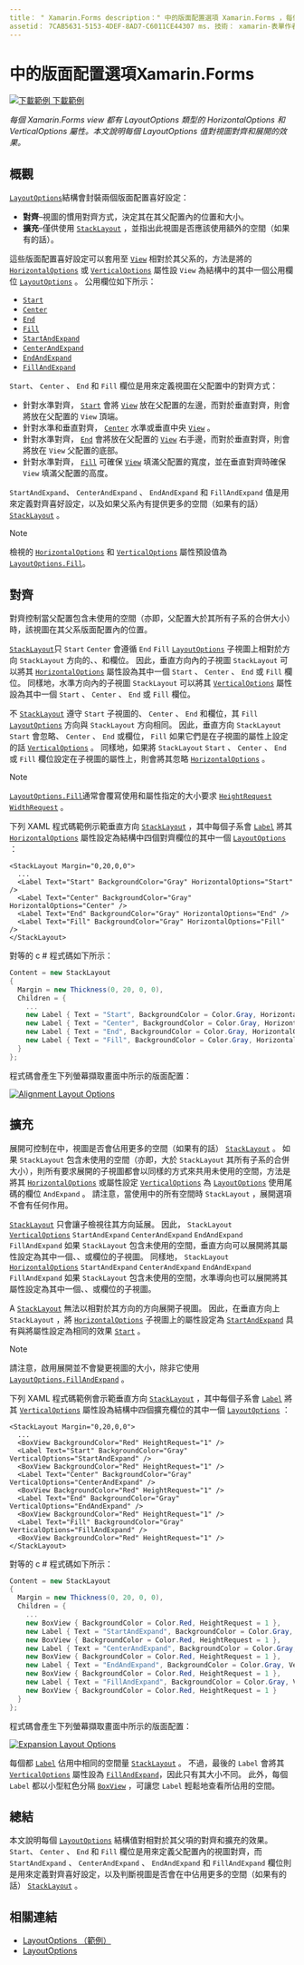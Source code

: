 ```yaml
---
title： " Xamarin.Forms description：" 中的版面配置選項 Xamarin.Forms ，每個視圖都有 LayoutOptions 類型的 HorizontalOptions 和 VerticalOptions 屬性。 本文說明每個 LayoutOptions 值對視圖對齊和展開的效果。
assetid： 7CAB5631-5153-4DEF-8AD7-C6011CE44307 ms. 技術： xamarin-表單作者： davidbritch ms. author： dabritch ms. 日期：02/10/2017 否-loc： [ Xamarin.Forms ， Xamarin.Essentials ]
---
```


# <a name="layout-options-in-xamarinforms"></a>中的版面配置選項Xamarin.Forms

[![下載範例 ](~/media/shared/download.png) 下載範例](https://docs.microsoft.com/samples/xamarin/xamarin-forms-samples/userinterface-layoutoptions)

_每個 Xamarin.Forms view 都有 LayoutOptions 類型的 HorizontalOptions 和 VerticalOptions 屬性。本文說明每個 LayoutOptions 值對視圖對齊和展開的效果。_

## <a name="overview"></a>概觀

[`LayoutOptions`](xref:Xamarin.Forms.LayoutOptions)結構會封裝兩個版面配置喜好設定：

- **對齊**–視圖的慣用對齊方式，決定其在其父配置內的位置和大小。
- **擴充**–僅供使用 [`StackLayout`](xref:Xamarin.Forms.StackLayout) ，並指出此視圖是否應該使用額外的空間（如果有的話）。

這些版面配置喜好設定可以套用至 [`View`](xref:Xamarin.Forms.View) 相對於其父系的，方法是將的 [`HorizontalOptions`](xref:Xamarin.Forms.View.HorizontalOptions) 或 [`VerticalOptions`](xref:Xamarin.Forms.View.VerticalOptions) 屬性設 `View` 為結構中的其中一個公用欄位 [`LayoutOptions`](xref:Xamarin.Forms.LayoutOptions) 。 公用欄位如下所示：

- [`Start`](xref:Xamarin.Forms.LayoutOptions.Start)
- [`Center`](xref:Xamarin.Forms.LayoutOptions.Center)
- [`End`](xref:Xamarin.Forms.LayoutOptions.End)
- [`Fill`](xref:Xamarin.Forms.LayoutOptions.Fill)
- [`StartAndExpand`](xref:Xamarin.Forms.LayoutOptions.StartAndExpand)
- [`CenterAndExpand`](xref:Xamarin.Forms.LayoutOptions.CenterAndExpand)
- [`EndAndExpand`](xref:Xamarin.Forms.LayoutOptions.EndAndExpand)
- [`FillAndExpand`](xref:Xamarin.Forms.LayoutOptions.FillAndExpand)

`Start`、 `Center` 、 `End` 和 `Fill` 欄位是用來定義視圖在父配置中的對齊方式：

- 針對水準對齊， [`Start`](xref:Xamarin.Forms.LayoutOptions.Start) 會將 [`View`](xref:Xamarin.Forms.View) 放在父配置的左邊，而對於垂直對齊，則會將放在父配置的 `View` 頂端。
- 針對水準和垂直對齊， [`Center`](xref:Xamarin.Forms.LayoutOptions.Center) 水準或垂直中央 [`View`](xref:Xamarin.Forms.View) 。
- 針對水準對齊， [`End`](xref:Xamarin.Forms.LayoutOptions.End) 會將放在父配置的 [`View`](xref:Xamarin.Forms.View) 右手邊，而對於垂直對齊，則會將放在 `View` 父配置的底部。
- 針對水準對齊， [`Fill`](xref:Xamarin.Forms.LayoutOptions.Fill) 可確保 [`View`](xref:Xamarin.Forms.View) 填滿父配置的寬度，並在垂直對齊時確保 `View` 填滿父配置的高度。

`StartAndExpand`、 `CenterAndExpand` 、 `EndAndExpand` 和 `FillAndExpand` 值是用來定義對齊喜好設定，以及如果父系內有提供更多的空間（如果有的話） [`StackLayout`](xref:Xamarin.Forms.StackLayout) 。

> [!NOTE]
> 檢視的 [`HorizontalOptions`](xref:Xamarin.Forms.View.HorizontalOptions) 和 [`VerticalOptions`](xref:Xamarin.Forms.View.VerticalOptions) 屬性預設值為 [`LayoutOptions.Fill`](xref:Xamarin.Forms.LayoutOptions.Fill)。

## <a name="alignment"></a>對齊

對齊控制當父配置包含未使用的空間（亦即，父配置大於其所有子系的合併大小）時，該視圖在其父系版面配置內的位置。

[`StackLayout`](xref:Xamarin.Forms.StackLayout)只 `Start` `Center` 會遵循 `End` `Fill` [`LayoutOptions`](xref:Xamarin.Forms.LayoutOptions) 子視圖上相對於方向 `StackLayout` 方向的、、和欄位。 因此，垂直方向內的子視圖 `StackLayout` 可以將其 [`HorizontalOptions`](xref:Xamarin.Forms.View.HorizontalOptions) 屬性設為其中一個 `Start` 、 `Center` 、 `End` 或 `Fill` 欄位。 同樣地，水準方向內的子視圖 `StackLayout` 可以將其 [`VerticalOptions`](xref:Xamarin.Forms.View.VerticalOptions) 屬性設為其中一個 `Start` 、 `Center` 、 `End` 或 `Fill` 欄位。

不 [`StackLayout`](xref:Xamarin.Forms.StackLayout) 遵守 `Start` 子視圖的、 `Center` 、 `End` 和欄位，其 `Fill` [`LayoutOptions`](xref:Xamarin.Forms.LayoutOptions) 方向與 `StackLayout` 方向相同。 因此，垂直方向 `StackLayout` `Start` 會忽略、 `Center` 、 `End` 或欄位， `Fill` 如果它們是在子視圖的屬性上設定的話 [`VerticalOptions`](xref:Xamarin.Forms.View.VerticalOptions) 。 同樣地，如果將 `StackLayout` `Start` 、 `Center` 、 `End` 或 `Fill` 欄位設定在子視圖的屬性上，則會將其忽略 [`HorizontalOptions`](xref:Xamarin.Forms.View.HorizontalOptions) 。

> [!NOTE]
> [`LayoutOptions.Fill`](xref:Xamarin.Forms.LayoutOptions.Fill)通常會覆寫使用和屬性指定的大小要求 [`HeightRequest`](xref:Xamarin.Forms.VisualElement.HeightRequest) [`WidthRequest`](xref:Xamarin.Forms.VisualElement.WidthRequest) 。

下列 XAML 程式碼範例示範垂直方向 [`StackLayout`](xref:Xamarin.Forms.StackLayout) ，其中每個子系會 [`Label`](xref:Xamarin.Forms.Label) 將其 [`HorizontalOptions`](xref:Xamarin.Forms.View.HorizontalOptions) 屬性設定為結構中四個對齊欄位的其中一個 [`LayoutOptions`](xref:Xamarin.Forms.LayoutOptions) ：

```xaml
<StackLayout Margin="0,20,0,0">
  ...
  <Label Text="Start" BackgroundColor="Gray" HorizontalOptions="Start" />
  <Label Text="Center" BackgroundColor="Gray" HorizontalOptions="Center" />
  <Label Text="End" BackgroundColor="Gray" HorizontalOptions="End" />
  <Label Text="Fill" BackgroundColor="Gray" HorizontalOptions="Fill" />
</StackLayout>
```

對等的 c # 程式碼如下所示：

```csharp
Content = new StackLayout
{
  Margin = new Thickness(0, 20, 0, 0),
  Children = {
    ...
    new Label { Text = "Start", BackgroundColor = Color.Gray, HorizontalOptions = LayoutOptions.Start },
    new Label { Text = "Center", BackgroundColor = Color.Gray, HorizontalOptions = LayoutOptions.Center },
    new Label { Text = "End", BackgroundColor = Color.Gray, HorizontalOptions = LayoutOptions.End },
    new Label { Text = "Fill", BackgroundColor = Color.Gray, HorizontalOptions = LayoutOptions.Fill }
  }
};
```

程式碼會產生下列螢幕擷取畫面中所示的版面配置：

[![](layout-options-images/alignment.png "Alignment Layout Options")](layout-options-images/alignment-large.png#lightbox "Alignment Layout Options")

## <a name="expansion"></a>擴充

展開可控制在中，視圖是否會佔用更多的空間（如果有的話） [`StackLayout`](xref:Xamarin.Forms.StackLayout) 。 如果 `StackLayout` 包含未使用的空間（亦即，大於 `StackLayout` 其所有子系的合併大小），則所有要求展開的子視圖都會以同樣的方式來共用未使用的空間，方法是將其 [`HorizontalOptions`](xref:Xamarin.Forms.View.HorizontalOptions) 或屬性設定 [`VerticalOptions`](xref:Xamarin.Forms.View.VerticalOptions) 為 [`LayoutOptions`](xref:Xamarin.Forms.LayoutOptions) 使用尾碼的欄位 `AndExpand` 。 請注意，當使用中的所有空間時 `StackLayout` ，展開選項不會有任何作用。

[`StackLayout`](xref:Xamarin.Forms.StackLayout) 只會讓子檢視往其方向延展。 因此， `StackLayout` [`VerticalOptions`](xref:Xamarin.Forms.View.VerticalOptions) `StartAndExpand` `CenterAndExpand` `EndAndExpand` `FillAndExpand` 如果 `StackLayout` 包含未使用的空間，垂直方向可以展開將其屬性設定為其中一個、、或欄位的子視圖。 同樣地， `StackLayout` [`HorizontalOptions`](xref:Xamarin.Forms.View.HorizontalOptions) `StartAndExpand` `CenterAndExpand` `EndAndExpand` `FillAndExpand` 如果 `StackLayout` 包含未使用的空間，水準導向也可以展開將其屬性設定為其中一個、、或欄位的子視圖。

A [`StackLayout`](xref:Xamarin.Forms.StackLayout) 無法以相對於其方向的方向展開子視圖。 因此，在垂直方向上 `StackLayout` ，將 [`HorizontalOptions`](xref:Xamarin.Forms.View.HorizontalOptions) 子視圖上的屬性設定為 [`StartAndExpand`](xref:Xamarin.Forms.LayoutOptions.StartAndExpand) 具有與將屬性設定為相同的效果 [`Start`](xref:Xamarin.Forms.LayoutOptions.Start) 。

> [!NOTE]
> 請注意，啟用展開並不會變更視圖的大小，除非它使用 [`LayoutOptions.FillAndExpand`](xref:Xamarin.Forms.LayoutOptions.FillAndExpand) 。

下列 XAML 程式碼範例會示範垂直方向 [`StackLayout`](xref:Xamarin.Forms.StackLayout) ，其中每個子系會 [`Label`](xref:Xamarin.Forms.Label) 將其 [`VerticalOptions`](xref:Xamarin.Forms.View.VerticalOptions) 屬性設為結構中四個擴充欄位的其中一個 [`LayoutOptions`](xref:Xamarin.Forms.LayoutOptions) ：

```xaml
<StackLayout Margin="0,20,0,0">
  ...
  <BoxView BackgroundColor="Red" HeightRequest="1" />
  <Label Text="Start" BackgroundColor="Gray" VerticalOptions="StartAndExpand" />
  <BoxView BackgroundColor="Red" HeightRequest="1" />
  <Label Text="Center" BackgroundColor="Gray" VerticalOptions="CenterAndExpand" />
  <BoxView BackgroundColor="Red" HeightRequest="1" />
  <Label Text="End" BackgroundColor="Gray" VerticalOptions="EndAndExpand" />
  <BoxView BackgroundColor="Red" HeightRequest="1" />
  <Label Text="Fill" BackgroundColor="Gray" VerticalOptions="FillAndExpand" />
  <BoxView BackgroundColor="Red" HeightRequest="1" />
</StackLayout>
```

對等的 c # 程式碼如下所示：

```csharp
Content = new StackLayout
{
  Margin = new Thickness(0, 20, 0, 0),
  Children = {
    ...
    new BoxView { BackgroundColor = Color.Red, HeightRequest = 1 },
    new Label { Text = "StartAndExpand", BackgroundColor = Color.Gray, VerticalOptions = LayoutOptions.StartAndExpand },
    new BoxView { BackgroundColor = Color.Red, HeightRequest = 1 },
    new Label { Text = "CenterAndExpand", BackgroundColor = Color.Gray, VerticalOptions = LayoutOptions.CenterAndExpand },
    new BoxView { BackgroundColor = Color.Red, HeightRequest = 1 },
    new Label { Text = "EndAndExpand", BackgroundColor = Color.Gray, VerticalOptions = LayoutOptions.EndAndExpand },
    new BoxView { BackgroundColor = Color.Red, HeightRequest = 1 },
    new Label { Text = "FillAndExpand", BackgroundColor = Color.Gray, VerticalOptions = LayoutOptions.FillAndExpand },
    new BoxView { BackgroundColor = Color.Red, HeightRequest = 1 }
  }
};
```

程式碼會產生下列螢幕擷取畫面中所示的版面配置：

[![](layout-options-images/expansion.png "Expansion Layout Options")](layout-options-images/expansion-large.png#lightbox "Expansion Layout Options")

每個都 [`Label`](xref:Xamarin.Forms.Label) 佔用中相同的空間量 [`StackLayout`](xref:Xamarin.Forms.StackLayout) 。 不過，最後的 `Label` 會將其 [`VerticalOptions`](xref:Xamarin.Forms.View.VerticalOptions) 屬性設為 [`FillAndExpand`](xref:Xamarin.Forms.LayoutOptions.FillAndExpand)，因此只有其大小不同。 此外，每個 `Label` 都以小型紅色分隔 [`BoxView`](xref:Xamarin.Forms.BoxView) ，可讓您 `Label` 輕鬆地查看所佔用的空間。

## <a name="summary"></a>總結

本文說明每個 [`LayoutOptions`](xref:Xamarin.Forms.LayoutOptions) 結構值對相對於其父項的對齊和擴充的效果。 `Start`、 `Center` 、 `End` 和 `Fill` 欄位是用來定義父配置內的視圖對齊，而 `StartAndExpand` 、 `CenterAndExpand` 、 `EndAndExpand` 和 `FillAndExpand` 欄位則是用來定義對齊喜好設定，以及判斷視圖是否會在中佔用更多的空間（如果有的話） [`StackLayout`](xref:Xamarin.Forms.StackLayout) 。

## <a name="related-links"></a>相關連結

- [LayoutOptions （範例）](https://docs.microsoft.com/samples/xamarin/xamarin-forms-samples/userinterface-layoutoptions)
- [LayoutOptions](xref:Xamarin.Forms.LayoutOptions)
